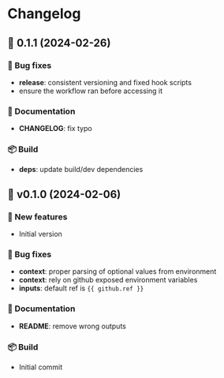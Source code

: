 # Changelog

## 🚀 0.1.1 (2024-02-26)

### 🐛 Bug fixes

- **release**: consistent versioning and fixed hook scripts
- ensure the workflow ran before accessing it

### 📖 Documentation

- **CHANGELOG**: fix typo

### 📦 Build

- **deps**: update build/dev dependencies

<!-- End of file -->

## 🚀 v0.1.0 (2024-02-06)

### 💫 New features

- Initial version

### 🐛 Bug fixes

- **context**: proper parsing of optional values from environment
- **context**: rely on github exposed environment variables
- **inputs**: default ref is `{{ github.ref }}`

### 📖 Documentation

- **README**: remove wrong outputs

### 📦 Build

- Initial commit

<!-- End of file -->
